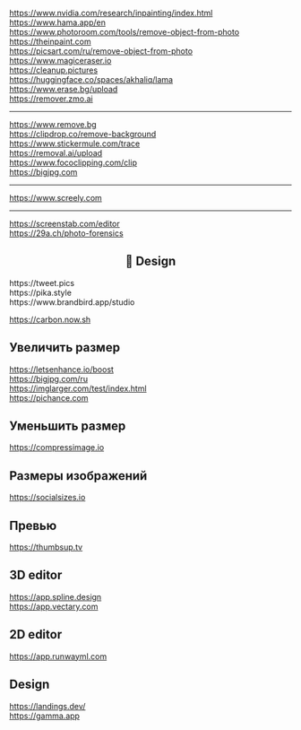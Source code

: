 https://www.nvidia.com/research/inpainting/index.html
<br>
https://www.hama.app/en
<br>
https://www.photoroom.com/tools/remove-object-from-photo
<br>
https://theinpaint.com
<br>
https://picsart.com/ru/remove-object-from-photo
<br>
https://www.magiceraser.io
<br>
https://cleanup.pictures
<br>
https://huggingface.co/spaces/akhaliq/lama
<br>
https://www.erase.bg/upload
<br>
https://remover.zmo.ai

---

https://www.remove.bg
<br>
https://clipdrop.co/remove-background
<br>
https://www.stickermule.com/trace
<br>
https://removal.ai/upload
<br>
https://www.fococlipping.com/clip
<br>
https://bigjpg.com

---

https://www.screely.com

---

https://screenstab.com/editor
<br>
https://29a.ch/photo-forensics

<h2 align="center">🎨 Design</h2>
https://tweet.pics
<br>
https://pika.style
<br>
https://www.brandbird.app/studio

https://carbon.now.sh

## Увеличить размер
https://letsenhance.io/boost
<br>
https://bigjpg.com/ru
<br>
https://imglarger.com/test/index.html
<br>
https://pichance.com

## Уменьшить размер
https://compressimage.io

## Размеры изображений
https://socialsizes.io

## Превью
https://thumbsup.tv

## 3D editor
https://app.spline.design
<br>
https://app.vectary.com

## 2D editor
https://app.runwayml.com

## Design
https://landings.dev/
<br>
https://gamma.app
